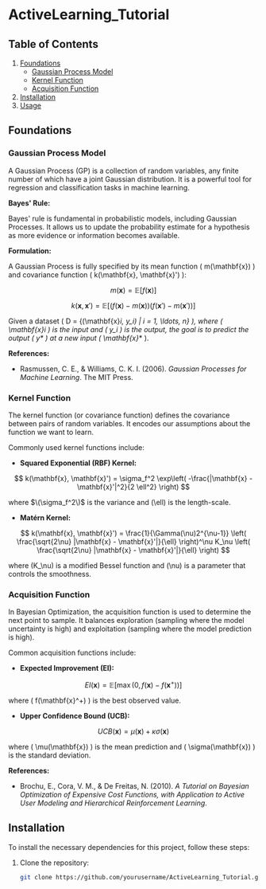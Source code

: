 # ActiveLearning_Tutorial

## Table of Contents
1. [Foundations](#foundations)
    - [Gaussian Process Model](#gaussian-process-model)
    - [Kernel Function](#kernel-function)
    - [Acquisition Function](#acquisition-function)
2. [Installation](#installation)
3. [Usage](#usage)

## Foundations

### Gaussian Process Model

A Gaussian Process (GP) is a collection of random variables, any finite number of which have a joint Gaussian distribution. It is a powerful tool for regression and classification tasks in machine learning.

**Bayes' Rule:**

Bayes' rule is fundamental in probabilistic models, including Gaussian Processes. It allows us to update the probability estimate for a hypothesis as more evidence or information becomes available.

**Formulation:**

A Gaussian Process is fully specified by its mean function \( m(\mathbf{x}) \) and covariance function \( k(\mathbf{x}, \mathbf{x}') \):

$$
m(\mathbf{x}) = \mathbb{E}[f(\mathbf{x})]
$$

$$
k(\mathbf{x}, \mathbf{x}') = \mathbb{E}[(f(\mathbf{x}) - m(\mathbf{x}))(f(\mathbf{x}') - m(\mathbf{x}'))]
$$

Given a dataset \( D = \{(\mathbf{x}_i, y_i) | i = 1, \ldots, n\} \), where \( \mathbf{x}_i \) is the input and \( y_i \) is the output, the goal is to predict the output \( y_* \) at a new input \( \mathbf{x}_* \).

**References:**
- Rasmussen, C. E., & Williams, C. K. I. (2006). *Gaussian Processes for Machine Learning*. The MIT Press.

### Kernel Function

The kernel function (or covariance function) defines the covariance between pairs of random variables. It encodes our assumptions about the function we want to learn.

Commonly used kernel functions include:

- **Squared Exponential (RBF) Kernel:**

$$
k(\mathbf{x}, \mathbf{x}') = \sigma_f^2 \exp\left( -\frac{|\mathbf{x} - \mathbf{x}'|^2}{2 \ell^2} \right)
$$

  where $\(\sigma_f^2\)$ is the variance and \(\ell\) is the length-scale.

- **Matérn Kernel:**

$$
k(\mathbf{x}, \mathbf{x}') = \frac{1}{\Gamma(\nu)2^{\nu-1}} \left( \frac{\sqrt{2\nu} |\mathbf{x} - \mathbf{x}'|}{\ell} \right)^\nu K_\nu \left( \frac{\sqrt{2\nu} |\mathbf{x} - \mathbf{x}'|}{\ell} \right)
$$

  where \(K_\nu\) is a modified Bessel function and \(\nu\) is a parameter that controls the smoothness.

### Acquisition Function

In Bayesian Optimization, the acquisition function is used to determine the next point to sample. It balances exploration (sampling where the model uncertainty is high) and exploitation (sampling where the model prediction is high).

Common acquisition functions include:

- **Expected Improvement (EI):**

$$
EI(\mathbf{x}) = \mathbb{E}[\max(0, f(\mathbf{x}) - f(\mathbf{x}^+))]
$$

  where \( f(\mathbf{x}^+) \) is the best observed value.

- **Upper Confidence Bound (UCB):**

$$
UCB(\mathbf{x}) = \mu(\mathbf{x}) + \kappa \sigma(\mathbf{x})
$$

  where \( \mu(\mathbf{x}) \) is the mean prediction and \( \sigma(\mathbf{x}) \) is the standard deviation.

**References:**
- Brochu, E., Cora, V. M., & De Freitas, N. (2010). *A Tutorial on Bayesian Optimization of Expensive Cost Functions, with Application to Active User Modeling and Hierarchical Reinforcement Learning*.

## Installation

To install the necessary dependencies for this project, follow these steps:

1. Clone the repository:
   ```bash
   git clone https://github.com/yourusername/ActiveLearning_Tutorial.git
